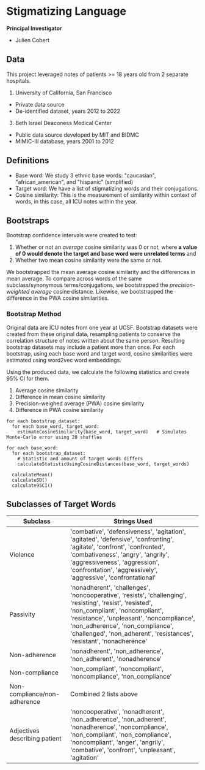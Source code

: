 # Stigmatizing Language
**Principal Investigator**
- Julien Cobert

## Data
This project leveraged notes of patients >= 18 years old from 2 separate hospitals.
1. University of California, San Francisco
  - Private data source
  - De-identified dataset, years 2012 to 2022
3. Beth Israel Deaconess Medical Center
  - Public data source developed by MIT and BIDMC
  - MIMIC-III database, years 2001 to 2012

## Definitions
- Base word: We study 3 ethnic base words: "caucasian", "african_american", and "hispanic" (simplified)
- Target word: We have a list of stigmatizing words and their conjugations.
- Cosine similarity: This is the measurement of similarity within context of words, in this case, all ICU notes within the year.

## Bootstraps
Bootstrap confidence intervals were created to test:

1. Whether or not an *average* cosine similarity was 0 or not, where **a value of 0 would denote the target and base word were unrelated terms** and
2. Whether two mean cosine similarity were the same or not.

We bootstrapped the mean average cosine similarity and the differences in mean average. To compare across words of the same subclass/synonymous terms/conjugations, we bootstrapped the *precision-weighted average* cosine distance. Likewise, we bootstrapped the difference in the PWA cosine similarities.

### Bootstrap Method
Original data are ICU notes from one year at UCSF. Bootstrap datasets were created from these original data, resampling patients to conserve the correlation structure of notes written about the same person. Resulting bootstrap datasets may include a patient more than once. For each bootstrap, using each base word and target word, cosine similarities were estimated using word2vec word embeddings.

Using the produced data, we calculate the following statistics and create 95% CI for them.

1. Average cosine similarity
2. Difference in mean cosine similarity
3. Precision-weighed average (PWA) cosine similarity
4. Difference in PWA cosine similarity

```
for each bootstrap_dataset:
  for each base_word, target_word:
    estimateCosineSimilarity(base_word, target_word)   # Simulates Monte-Carlo error using 20 shuffles

for each base_word:
  for each bootstrap_dataset:
    # Statistic and amount of target words differs
    calculateStatisticUsingCosineDistances(base_word, target_words)
     
  calculateMean()
  calculateSD()
  calculate95CI()
```

## Subclasses of Target Words
| Subclass                      | Strings Used     |
|-------------------------------|----------------|
| Violence                      | 'combative', 'defensiveness', 'agitation', 'agitated', 'defensive', 'confronting', 'agitate', 'confront', 'confronted', 'combativeness', 'angry', 'angrily', 'aggressiveness', 'aggression', 'confrontation', 'aggressively', 'aggressive', 'confrontational' |
| Passivity                     | 'nonadherent', 'challenges', 'noncooperative', 'resists', 'challenging', 'resisting', 'resist', 'resisted', 'non_compliant', 'noncompliant', 'resistance', 'unpleasant', 'noncompliance', 'non_adherence', 'non_compliance', 'challenged', 'non_adherent', 'resistances', 'resistant', 'nonadherence' |
| Non-adherence                 | 'nonadherent', 'non_adherence', 'non_adherent', 'nonadherence' |
| Non-compliance                | 'non_compliant', 'noncompliant', 'noncompliance', 'non_compliance' |
| Non-compliance/non-adherence  | Combined 2 lists above |
| Adjectives describing patient | 'noncooperative', 'nonadherent', 'non_adherence', 'non_adherent', 'nonadherence', 'noncompliance', 'non_compliant', 'non_compliance', 'noncompliant', 'anger', 'angrily', 'combative', 'confront', 'unpleasant', 'agitation' |
